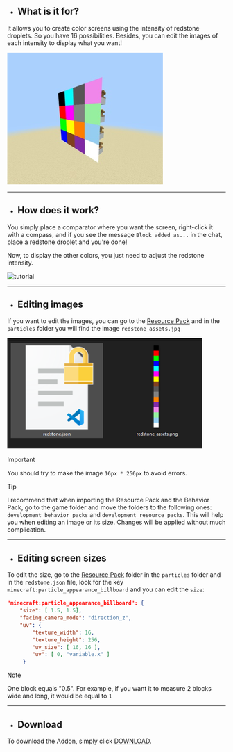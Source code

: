 - ## What is it for?
It allows you to create color screens using the intensity of redstone droplets. So you have 16 possibilities. Besides, you can edit the images of each intensity to display what you want!

![displays](assets/image.jpg)

---

- ## How does it work?
You simply place a comparator where you want the screen, right-click it with a compass, and if you see the message `Block added as...` in the chat, place a redstone droplet and you're done!

Now, to display the other colors, you just need to adjust the redstone intensity.

![tutorial](assets/tutorial.gif)

---

- ## Editing images
If you want to edit the images, you can go to the [Resource Pack](https://github.com/TheSilver1023/Color-Display/tree/main/Color%20Display/Resource%20Pack) and in the `particles` folder you will find the image `redstone_assets.jpg`

![tutorial](assets/image2.jpg)

> [!IMPORTANT]
> You should try to make the image `16px * 256px` to avoid errors.

> [!TIP]
> I recommend that when importing the Resource Pack and the Behavior Pack, go to the game folder and move the folders to the following ones: `development_behavior_packs` and `development_resource_packs`.
> This will help you when editing an image or its size. Changes will be applied without much complication.
---

- ## Editing screen sizes
To edit the size, go to the [Resource Pack](https://github.com/TheSilver1023/Color-Display/tree/main/Color%20Display/Resource%20Pack) folder in the `particles` folder and in the `redstone.json` file, look for the key `minecraft:particle_appearance_billboard` and you can edit the `size`:
```json
"minecraft:particle_appearance_billboard": {
    "size": [ 1.5, 1.5],   
    "facing_camera_mode": "direction_z",
    "uv": {
        "texture_width": 16,
        "texture_height": 256,
        "uv_size": [ 16, 16 ],
        "uv": [ 0, "variable.x" ]
     }
```

> [!NOTE]
> One block equals "0.5". For example, if you want it to measure 2 blocks wide and long, it would be equal to `1`
---

- ## Download
To download the Addon, simply click [DOWNLOAD](https://github.com/TheSilver1023/Color-Display-MCBE/releases/download/v1.0/Color.Display.mcaddon).
